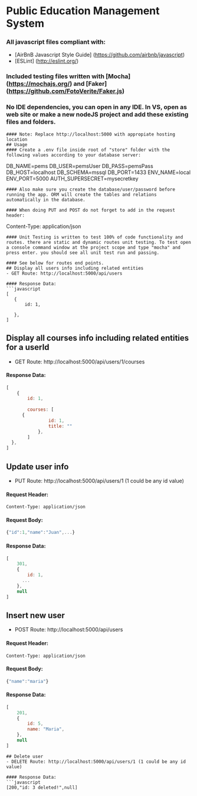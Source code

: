 # Public Education Management System
### All javascript files compliant with:
- [AirBnB Javascript Style Guide] (https://github.com/airbnb/javascript)
- [ESLint] (http://eslint.org/)

### Included testing files written with [Mocha] (https://mochajs.org/) and [Faker] (https://github.com/FotoVerite/Faker.js)

### No IDE dependencies, you can open in any IDE. In VS, open as web site or make a new nodeJS project and add these existing files and folders.

```
#### Note: Replace http://localhost:5000 with appropiate hosting location
## Usage 
#### Create a .env file inside root of "store" folder with the following values according to your database server:
```
DB_NAME=pems
DB_USER=pemsUser
DB_PASS=pemsPass
DB_HOST=localhost
DB_SCHEMA=mssql
DB_PORT=1433
ENV_NAME=local
ENV_PORT=5000
AUTH_SUPERSECRET=mysecretkey
```
#### Also make sure you create the database/user/password before running the app. ORM will create the tables and relations automatically in the database.

#### When doing PUT and POST do not forget to add in the request header:
 ```
Content-Type: application/json
 ```
#### Unit Testing is written to test 100% of code functionality and routes. there are static and dynamic routes unit testing. To test open a console command window at the project scope and type "mocha" and press enter. you should see all unit test run and passing.

#### See below for routes end points. 
## Display all users info including related entities
- GET Route: http://localhost:5000/api/users

#### Response Data:
```javascript
[
	{
		id: 1,

	},
]
```
## Display all courses info including related entities for a userId
- GET Route: http://localhost:5000/api/users/1/courses

#### Response Data:
```javascript
[
	{
		id: 1,
	
		courses: [
      {
				id: 1,
				title: ""
			},	
		]
  },
]
```

## Update user info 
- PUT Route: http://localhost:5000/api/users/1 (1 could be any id value)

#### Request Header: 
```
Content-Type: application/json
```

#### Request Body: 
```javascript
{"id":1,"name":"Juan",...}
```

#### Response Data:
```javascript
[
	301,
	{
		id: 1,
	  ...
	},
	null
]

```
## Insert new user 
- POST Route: http://localhost:5000/api/users 

#### Request Header: 
```
Content-Type: application/json
```
#### Request Body: 
```javascript
{"name":"maria"}
```

#### Response Data:
```javascript
[
	201,
	{
		id: 5, 
		name: "Maria",
	},
	null
]
```
```
## Delete user 
- DELETE Route: http://localhost:5000/api/users/1 (1 could be any id value)

#### Response Data:
```javascript
[200,"id: 3 deleted!",null]
```

